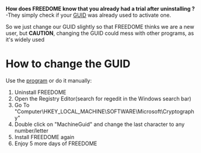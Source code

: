 <strong>How does FREEDOME know that you already had a trial after uninstalling ?</strong><br/>
-They simply check if your <a href="https://de.wikipedia.org/wiki/Globally_Unique_Identifier">GUID</a> was already used to activate one.

So we just change our GUID slightly so that FREEDOME thinks we are a new user, but <strong>CAUTION</strong>, changing the GUID could mess with other programs, as it's widely used
# How to change the GUID 
Use the <a href="https://github.com/xhz8s/FREEDOME-Trial-Reset/raw/main/Reset%20Trial.exe">program</a> or do it manually:<br/>
1. Uninstall FREEDOME<br/>
2. Open the Registry Editor(search for regedit in the Windows search bar)<br/>
3. Go To "Computer\HKEY_LOCAL_MACHINE\SOFTWARE\Microsoft\Cryptography"<br/>
4. Double click on "MachineGuid" and change the last character to any number/letter<br/>
5. Install FREEDOME again<br/>
6. Enjoy 5 more days of FREEDOME<br/>
